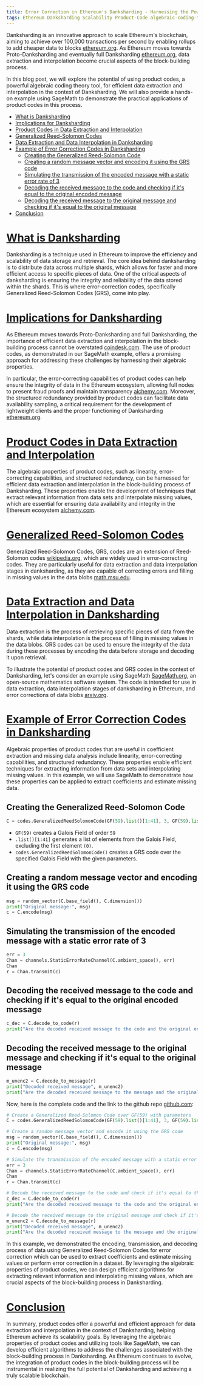 ```yaml
---
title: Error Correction in Ethereum's Danksharding - Harnessing the Power of Generalized Reed-Solomon Codes for Ethereum's Scalability
tags: Ethereum Danksharding Scalability Product-Code algebraic-coding-theory Data-Extraction Data-Interpolation Missing-Value-Analysis Coefficient-Extraction Error-Correction Generalized-Reed-Solomon-Codes Reed-Solomon-Codes sagemath
---
```


Danksharding is an innovative approach to scale Ethereum's blockchain, aiming to achieve over 100,000 transactions per second by enabling rollups to add cheaper data to blocks [ethereum.org](https://ethereum.org/en/roadmap/danksharding/). As Ethereum moves towards Proto-Danksharding and eventually full Danksharding [ethereum.org](https://ethereum.org/en/roadmap/), data extraction and interpolation become crucial aspects of the block-building process. 

In this blog post, we will explore the potential of using product codes, a powerful algebraic coding theory tool, for efficient data extraction and interpolation in the context of Danksharding. We will also provide a hands-on example using SageMath to demonstrate the practical applications of product codes in this process.


- [What is Danksharding](#what-is-danksharding)
- [Implications for Danksharding](#implications-for-danksharding)
- [Product Codes in Data Extraction and Interpolation](#product-codes-in-data-extraction-and-interpolation)
- [Generalized Reed-Solomon Codes](#generalized-reed-solomon-codes)
- [Data Extraction and Data Interpolation in Danksharding](#data-extraction-and-data-interpolation-in-danksharding)
- [Example of Error Correction Codes in Danksharding](#example-of-error-correction-codes-in-danksharding)
  - [Creating the Generalized Reed-Solomon Code](#creating-the-generalized-reed-solomon-code)
  - [Creating a random message vector and encoding it using the GRS code](#creating-a-random-message-vector-and-encoding-it-using-the-grs-code)
  - [Simulating the transmission of the encoded message with a static error rate of 3](#simulating-the-transmission-of-the-encoded-message-with-a-static-error-rate-of-3)
  - [Decoding the received message to the code and checking if it's equal to the original encoded message](#decoding-the-received-message-to-the-code-and-checking-if-its-equal-to-the-original-encoded-message)
  - [Decoding the received message to the original message and checking if it's equal to the original message](#decoding-the-received-message-to-the-original-message-and-checking-if-its-equal-to-the-original-message)
- [Conclusion](#conclusion)

# [What is Danksharding](#what-is-danksharding)

Danksharding is a technique used in Ethereum to improve the efficiency and scalability of data storage and retrieval. The core idea behind danksharding is to distribute data across multiple shards, which allows for faster and more efficient access to specific pieces of data. One of the critical aspects of danksharding is ensuring the integrity and reliability of the data stored within the shards. This is where error-correction codes, specifically Generalized Reed-Solomon Codes (GRS), come into play.

# [Implications for Danksharding](#implications-for-danksharding)

As Ethereum moves towards Proto-Danksharding and full Danksharding, the importance of efficient data extraction and interpolation in the block-building process cannot be overstated [coindesk.com](https://www.coindesk.com/layer2/2022/06/08/scaling-ethereum-beyond-the-merge-danksharding/). The use of product codes, as demonstrated in our SageMath example, offers a promising approach for addressing these challenges by harnessing their algebraic properties.

In particular, the error-correcting capabilities of product codes can help ensure the integrity of data in the Ethereum ecosystem, allowing full nodes to present fraud proofs and maintain transparency [alchemy.com](https://www.alchemy.com/overviews/danksharding). Moreover, the structured redundancy provided by product codes can facilitate data availability sampling, a critical requirement for the development of lightweight clients and the proper functioning of Danksharding [ethereum.org](https://ethereum.org/en/roadmap/danksharding/).

# [Product Codes in Data Extraction and Interpolation](#product-codes-in-data-extraction-and-interpolation)

The algebraic properties of product codes, such as linearity, error-correcting capabilities, and structured redundancy, can be harnessed for efficient data extraction and interpolation in the block-building process of Danksharding. These properties enable the development of techniques that extract relevant information from data sets and interpolate missing values, which are essential for ensuring data availability and integrity in the Ethereum ecosystem [alchemy.com](https://www.alchemy.com/overviews/danksharding).

# [Generalized Reed-Solomon Codes](#generalized-reed-solomon-codes)

Generalized Reed-Solomon Codes, GRS, codes are an extension of Reed-Solomon codes [wikipedia.org](https://en.wikipedia.org/wiki/Reed%E2%80%93Solomon_error_correction), which are widely used in error-correcting codes. They are particularly useful for data extraction and data interpolation stages in danksharding, as they are capable of correcting errors and filling in missing values in the data blobs [math.msu.edu](https://users.math.msu.edu/users/halljo/classes/codenotes/GRS.pdf).

# [Data Extraction and Data Interpolation in Danksharding](#data-extraction-and-data-interpolation-in-danksharding)

Data extraction is the process of retrieving specific pieces of data from the shards, while data interpolation is the process of filling in missing values in the data blobs. GRS codes can be used to ensure the integrity of the data during these processes by encoding the data before storage and decoding it upon retrieval.

To illustrate the potential of product codes and GRS codes in the context of Danksharding, let's consider an example using SageMath [SageMath.org](https://www.sagemath.org/), an open-source mathematics software system. The code is intended for use in data extraction, data interpolation stages of danksharding in Ethereum, and error corrections of data blobs [arxiv.org](https://arxiv.org/abs/1310.2473).

# [Example of Error Correction Codes in Danksharding](#example-of-error-correction-codes-in-danksharding)

Algebraic properties of product codes that are useful in coefficient extraction and missing data analysis include linearity, error-correcting capabilities, and structured redundancy. These properties enable efficient techniques for extracting information from data sets and interpolating missing values. In this example, we will use SageMath to demonstrate how these properties can be applied to extract coefficients and estimate missing data.


## Creating the Generalized Reed-Solomon Code

```python
C = codes.GeneralizedReedSolomonCode(GF(59).list()[1:41], 3, GF(59).list()[1:41])

```

* `GF(59)` creates a Galois Field of order `59`
* `.list()[1:41]` generates a list of elements from the Galois Field, excluding the first element `(0)`.
* `codes.GeneralizedReedSolomonCode()` creates a GRS code over the specified Galois Field with the given parameters.


## Creating a random message vector and encoding it using the GRS code


```python
msg = random_vector(C.base_field(), C.dimension())
print("Original message:", msg)
c = C.encode(msg)

```


## Simulating the transmission of the encoded message with a static error rate of 3

```python
err = 3
Chan = channels.StaticErrorRateChannel(C.ambient_space(), err)
Chan
r = Chan.transmit(c)

```


##  Decoding the received message to the code and checking if it's equal to the original encoded message

```python
c_dec = C.decode_to_code(r)
print("Are the decoded received message to the code and the original encoded message equal?",c_dec == c)

```


## Decoding the received message to the original message and checking if it's equal to the original message


```python
m_unenc2 = C.decode_to_message(r)
print("Decoded received message", m_unenc2)
print("Are the decoded received message to the message and the original message equal?",m_unenc2 == msg)

```

Now, here is the complete code and the link to the github repo [github.com](https://github.com/thogiti/GeneralizedReedSolomonCodesforDankshardingEthereum):

```python
# Create a Generalized Reed-Solomon Code over GF(59) with parameters
C = codes.GeneralizedReedSolomonCode(GF(59).list()[1:41], 3, GF(59).list()[1:41])

# Create a random message vector and encode it using the GRS code
msg = random_vector(C.base_field(), C.dimension())
print("Original message:", msg)
c = C.encode(msg)

# Simulate the transmission of the encoded message with a static error rate of 3
err = 3
Chan = channels.StaticErrorRateChannel(C.ambient_space(), err)
Chan
r = Chan.transmit(c)

# Decode the received message to the code and check if it's equal to the original encoded message
c_dec = C.decode_to_code(r)
print("Are the decoded received message to the code and the original encoded message equal?",c_dec == c)

# Decode the received message to the original message and check if it's equal to the original message
m_unenc2 = C.decode_to_message(r)
print("Decoded received message", m_unenc2)
print("Are the decoded received message to the message and the original message equal?",m_unenc2 == msg)


```

In this example, we demonstrated the encoding, transmission, and decoding process of data using Generalized Reed-Solomon Codes for error correction which can be used to extract coefficients and estimate missing values or perform error correction in a dataset. By leveraging the algebraic properties of product codes, we can design efficient algorithms for extracting relevant information and interpolating missing values, which are crucial aspects of the block-building process in Danksharding.


# [Conclusion](#conclusion)

In summary, product codes offer a powerful and efficient approach for data extraction and interpolation in the context of Danksharding, helping Ethereum achieve its scalability goals. By leveraging the algebraic properties of product codes and utilizing tools like SageMath, we can develop efficient algorithms to address the challenges associated with the block-building process in Danksharding. As Ethereum continues to evolve, the integration of product codes in the block-building process will be instrumental in realizing the full potential of Danksharding and achieving a truly scalable blockchain.
